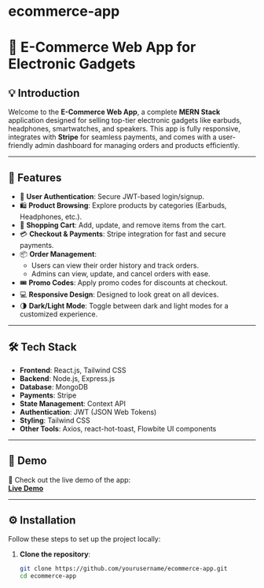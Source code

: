 # ecommerce-app

# 🛒 E-Commerce Web App for Electronic Gadgets

## 💡 Introduction

Welcome to the **E-Commerce Web App**, a complete **MERN Stack** application designed for selling top-tier electronic gadgets like earbuds, headphones, smartwatches, and speakers. This app is fully responsive, integrates with **Stripe** for seamless payments, and comes with a user-friendly admin dashboard for managing orders and products efficiently.

---

## 🌟 Features

- 🔐 **User Authentication**: Secure JWT-based login/signup.
- 🛍️ **Product Browsing**: Explore products by categories (Earbuds, Headphones, etc.).
- 🛒 **Shopping Cart**: Add, update, and remove items from the cart.
- 💳 **Checkout & Payments**: Stripe integration for fast and secure payments.
- 📦 **Order Management**:
  - Users can view their order history and track orders.
  - Admins can view, update, and cancel orders with ease.
- 🎟️ **Promo Codes**: Apply promo codes for discounts at checkout.
- 💻 **Responsive Design**: Designed to look great on all devices.
- 🌗 **Dark/Light Mode**: Toggle between dark and light modes for a customized experience.

---

## 🛠️ Tech Stack

- **Frontend**: React.js, Tailwind CSS
- **Backend**: Node.js, Express.js
- **Database**: MongoDB
- **Payments**: Stripe
- **State Management**: Context API
- **Authentication**: JWT (JSON Web Tokens)
- **Styling**: Tailwind CSS
- **Other Tools**: Axios, react-hot-toast, Flowbite UI components

---

## 🎥 Demo

🚀 Check out the live demo of the app:  
**[Live Demo](https://ecommerce-app-sage-ten.vercel.app/)**

---

## ⚙️ Installation

Follow these steps to set up the project locally:

1. **Clone the repository**:
   ```bash
   git clone https://github.com/yourusername/ecommerce-app.git
   cd ecommerce-app
   ```

